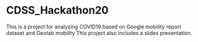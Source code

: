 # CDSS_Hackathon20
This is a project for analyzing COVID19 based on Google mobility report dataset and Geotab mobility
This project also includes a slides presentation.
